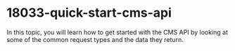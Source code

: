 # 18033-quick-start-cms-api
In this topic, you will learn how to get started with the CMS API by looking at some of the common request types and the data they return.
